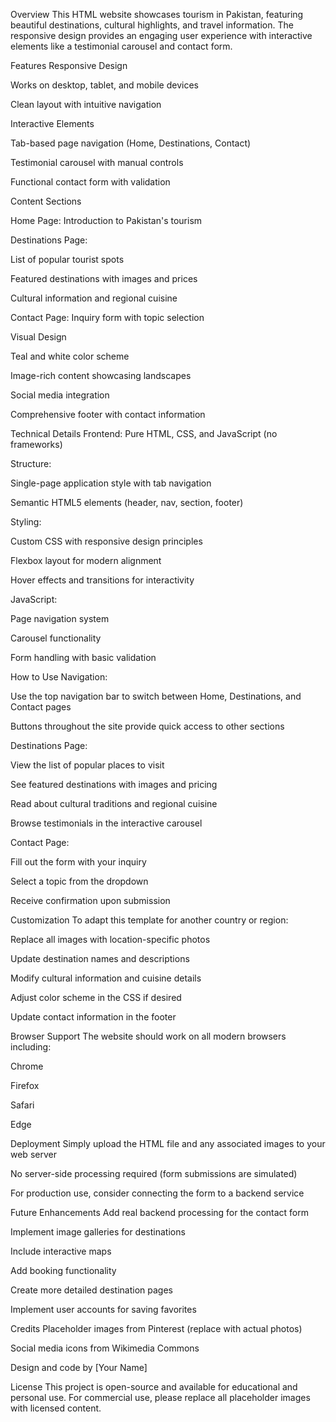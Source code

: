 Overview
This HTML website showcases tourism in Pakistan, featuring beautiful destinations, cultural highlights, and travel information. The responsive design provides an engaging user experience with interactive elements like a testimonial carousel and contact form.

Features
Responsive Design

Works on desktop, tablet, and mobile devices

Clean layout with intuitive navigation

Interactive Elements

Tab-based page navigation (Home, Destinations, Contact)

Testimonial carousel with manual controls

Functional contact form with validation

Content Sections

Home Page: Introduction to Pakistan's tourism

Destinations Page:

List of popular tourist spots

Featured destinations with images and prices

Cultural information and regional cuisine

Contact Page: Inquiry form with topic selection

Visual Design

Teal and white color scheme

Image-rich content showcasing landscapes

Social media integration

Comprehensive footer with contact information

Technical Details
Frontend: Pure HTML, CSS, and JavaScript (no frameworks)

Structure:

Single-page application style with tab navigation

Semantic HTML5 elements (header, nav, section, footer)

Styling:

Custom CSS with responsive design principles

Flexbox layout for modern alignment

Hover effects and transitions for interactivity

JavaScript:

Page navigation system

Carousel functionality

Form handling with basic validation

How to Use
Navigation:

Use the top navigation bar to switch between Home, Destinations, and Contact pages

Buttons throughout the site provide quick access to other sections

Destinations Page:

View the list of popular places to visit

See featured destinations with images and pricing

Read about cultural traditions and regional cuisine

Browse testimonials in the interactive carousel

Contact Page:

Fill out the form with your inquiry

Select a topic from the dropdown

Receive confirmation upon submission

Customization
To adapt this template for another country or region:

Replace all images with location-specific photos

Update destination names and descriptions

Modify cultural information and cuisine details

Adjust color scheme in the CSS if desired

Update contact information in the footer

Browser Support
The website should work on all modern browsers including:

Chrome

Firefox

Safari

Edge

Deployment
Simply upload the HTML file and any associated images to your web server

No server-side processing required (form submissions are simulated)

For production use, consider connecting the form to a backend service

Future Enhancements
Add real backend processing for the contact form

Implement image galleries for destinations

Include interactive maps

Add booking functionality

Create more detailed destination pages

Implement user accounts for saving favorites

Credits
Placeholder images from Pinterest (replace with actual photos)

Social media icons from Wikimedia Commons

Design and code by [Your Name]

License
This project is open-source and available for educational and personal use. For commercial use, please replace all placeholder images with licensed content.
